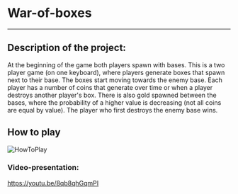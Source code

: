 # **War-of-boxes**
---
## **Description of the project:**

At the beginning of the game both players spawn with bases. This is a two player game (on one keyboard), where players generate boxes that spawn next to their base. The boxes start moving towards the enemy base. Each player has a number of coins that generate over time or when a player destroys another player's box. There is also gold spawned between the bases, where the probability of a higher value is decreasing (not all coins are equal by value).
The player who first destroys the enemy base wins.

## **How to play**
![HowToPlay](HowToPlay.png)

### Video-presentation: 
https://youtu.be/8qb8qhGqmPI
